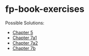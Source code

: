 # fp-book-exercises
Possible Solutions:
- [Chapter 5](https://gist.github.com/mkohlhaas/972b0efdb0af3a02bea1b90abd5acc43)
- [Chapter 7a1](https://gist.github.com/mkohlhaas/829127bad61a00c455bc1a67addb7487)
- [Chapter 7a2](https://gist.github.com/mkohlhaas/3afdb95bbccabbec71dcfc2a6085d727)
- [Chapter 7b](https://gist.github.com/mkohlhaas/a936771698944e6242306ec73437f75b)
